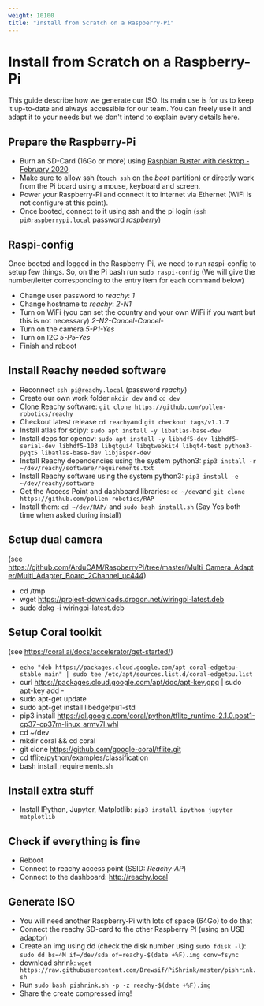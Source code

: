 ```yaml
---
weight: 10100
title: "Install from Scratch on a Raspberry-Pi"
---
```


# Install from Scratch on a Raspberry-Pi

This guide describe how we generate our ISO. Its main use is for us to keep it up-to-date and always accessible for our team. You can freely use it and adapt it to your needs but we don't intend to explain every details here.

## Prepare the Raspberry-Pi

* Burn an SD-Card (16Go or more) using [Raspbian Buster with desktop - February 2020](https://www.raspberrypi.org/downloads/raspbian/).
* Make sure to allow ssh (```touch ssh``` on the _boot_ partition) or directly work from the Pi board using a mouse, keyboard and screen.
* Power your Raspberry-Pi and connect it to internet via Ethernet (WiFi is not configure at this point).
* Once booted, connect to it using ssh and the pi login (```ssh pi@raspberrypi.local``` password _raspberry_)

## Raspi-config

Once booted and logged in the Raspberry-Pi, we need to run raspi-config to setup few things. So, on the Pi bash run ```sudo raspi-config``` (We will give the number/letter corresponding to the entry item for each command below)

* Change user password to _reachy_: _1_
* Change hostname to _reachy_: _2-N1_
* Turn on WiFi (you can set the country and your own WiFi if you want but this is not necessary) _2-N2-Cancel-Cancel-_
* Turn on the camera _5-P1-Yes_
* Turn on I2C _5-P5-Yes_
* Finish and reboot

## Install Reachy needed software

* Reconnect ```ssh pi@reachy.local``` (password _reachy_)
* Create our own work folder ```mkdir dev``` and ```cd dev```
* Clone Reachy software: ```git clone https://github.com/pollen-robotics/reachy```
* Checkout latest release ```cd reachy```and ```git checkout tags/v1.1.7```
* Install atlas for scipy: ```sudo apt install -y libatlas-base-dev```
* Install deps for opencv: ```sudo apt install -y libhdf5-dev libhdf5-serial-dev libhdf5-103 libqtgui4 libqtwebkit4 libqt4-test python3-pyqt5 libatlas-base-dev libjasper-dev```
* Install Reachy dependencies using the system python3: ```pip3 install -r ~/dev/reachy/software/requirements.txt```
* Install Reachy software using the system python3: ```pip3 install -e ~/dev/reachy/software```
* Get the Access Point and dashboard libraries: ```cd ~/dev```and ```git clone https://github.com/pollen-robotics/RAP```
* Install them: ```cd ~/dev/RAP/``` and ```sudo bash install.sh``` (Say Yes both time when asked during install)

## Setup dual camera

(see https://github.com/ArduCAM/RaspberryPi/tree/master/Multi_Camera_Adapter/Multi_Adapter_Board_2Channel_uc444)

* cd /tmp
* wget https://project-downloads.drogon.net/wiringpi-latest.deb
* sudo dpkg -i wiringpi-latest.deb

## Setup Coral toolkit

(see https://coral.ai/docs/accelerator/get-started/)

* ```echo "deb https://packages.cloud.google.com/apt coral-edgetpu-stable main" | sudo tee /etc/apt/sources.list.d/coral-edgetpu.list```
* curl https://packages.cloud.google.com/apt/doc/apt-key.gpg | sudo apt-key add -
* sudo apt-get update
* sudo apt-get install libedgetpu1-std
* pip3 install https://dl.google.com/coral/python/tflite_runtime-2.1.0.post1-cp37-cp37m-linux_armv7l.whl
* cd ~/dev
* mkdir coral && cd coral
* git clone https://github.com/google-coral/tflite.git
* cd tflite/python/examples/classification
* bash install_requirements.sh

## Install extra stuff

* Install IPython, Jupyter, Matplotlib: ```pip3 install ipython jupyter matplotlib```

## Check if everything is fine

* Reboot
* Connect to reachy access point (SSID: _Reachy-AP_)
* Connect to the dashboard: http://reachy.local


## Generate ISO

* You will need another Raspberry-Pi with lots of space (64Go) to do that
* Connect the reachy SD-card to the other Raspberry PI (using an USB adaptor)
* Create an img using dd (check the disk number using ```sudo fdisk -l```): ```sudo dd bs=4M if=/dev/sda of=reachy-$(date +%F).img conv=fsync```
* download shrink: ```wget https://raw.githubusercontent.com/Drewsif/PiShrink/master/pishrink.sh```
* Run ```sudo bash pishrink.sh -p -z reachy-$(date +%F).img```
* Share the create compressed img!
